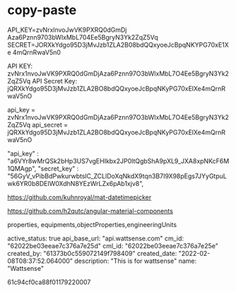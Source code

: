 # copy-paste

API_KEY=zvNrxlnvoJwVK9PXRQ0dGmDj Aza6Pznn9703bWlxMbL704Ee5BgryN3Yk2ZqZ5Vq 
SECRET=JORXkYdgo95D3jMvJzb1ZLA2B08bdQQxyoeJcBpqNKYPG70xE1Xe 4mQrnRwaV5n0

API KEY: zvNrx1nvoJwVK9PXRQ0dGmDjAza6Pznn97O3bWlxMbL7O4Ee5BgryN3Yk2ZqZ5Vq
API Secret Key: jQRXkYdgo95D3jMvJzb1ZLA2BO8bdQQxyoeJcBpqNKyPG70xElXe4mQrnRwaV5nO


api_key = zvNrx1nvoJwVK9PXRQ0dGmDjAza6Pznn97O3bWlxMbL7O4Ee5BgryN3Yk2ZqZ5Vq
api_secret = jQRXkYdgo95D3jMvJzb1ZLA2BO8bdQQxyoeJcBpqNKyPG70xElXe4mQrnRwaV5nO


"api_key" : "a6VYr8wMrQSk2bHp3US7vgEHIkbx2JP0ltQgbShA9pXL9_JXA8xpNKcF6M1QMAgp",
        "secret_key" : "56GyV_vPibBdPwkurwbtslC_ZCLlDoXqNkdX9tqn3B7I9X98pEgs7JYyGtpuLwk6YR0b8DEIW0XdhN8YEzWrLZx6pAb1xjv8",



https://github.com/kuhnroyal/mat-datetimepicker


https://github.com/h2qutc/angular-material-components

properties, equipments,objectProperties,engineeringUnits



active_status: true
api_base_url: "api.wattsense.com"
cm_id: "62022be03eeae7c376a7e25d"
cml_id: "62022be03eeae7c376a7e25e"
created_by: "61373b0c559072149f798409"
created_date: "2022-02-08T08:37:52.064000"
description: "This is for wattsense"
name: "Wattsense"

61c94cf0ca88f01179220007
